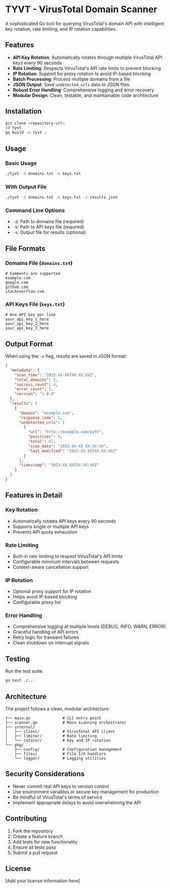 # TYVT - VirusTotal Domain Scanner

A sophisticated Go tool for querying VirusTotal's domain API with intelligent key rotation, rate limiting, and IP rotation capabilities.

## Features

- **API Key Rotation**: Automatically rotates through multiple VirusTotal API keys every 90 seconds
- **Rate Limiting**: Respects VirusTotal's API rate limits to prevent blocking
- **IP Rotation**: Support for proxy rotation to avoid IP-based blocking
- **Batch Processing**: Process multiple domains from a file
- **JSON Output**: Save `undetected_urls` data to JSON files
- **Robust Error Handling**: Comprehensive logging and error recovery
- **Modular Design**: Clean, testable, and maintainable code architecture

## Installation

```bash
git clone <repository-url>
cd tyvt
go build -o tyvt .
```

## Usage

### Basic Usage
```bash
./tyvt -d domains.txt -k keys.txt
```

### With Output File
```bash
./tyvt -d domains.txt -k keys.txt -o results.json
```

### Command Line Options
- `-d`: Path to domains file (required)
- `-k`: Path to API keys file (required)
- `-o`: Output file for results (optional)

## File Formats

### Domains File (`domains.txt`)
```
# Comments are supported
example.com
google.com
github.com
stackoverflow.com
```

### API Keys File (`keys.txt`)
```
# One API key per line
your_api_key_1_here
your_api_key_2_here
your_api_key_3_here
```

## Output Format

When using the `-o` flag, results are saved in JSON format:

```json
{
  "metadata": {
    "scan_time": "2023-XX-XXTXX:XX:XXZ",
    "total_domains": 5,
    "success_count": 4,
    "error_count": 1,
    "version": "1.0.0"
  },
  "results": [
    {
      "domain": "example.com",
      "response_code": 1,
      "undetected_urls": [
        {
          "url": "http://example.com/path",
          "positives": 0,
          "total": 67,
          "scan_date": "2023-XX-XX XX:XX:XX",
          "last_modified": "2023-XX-XXTXX:XX:XXZ"
        }
      ],
      "timestamp": "2023-XX-XXTXX:XX:XXZ"
    }
  ]
}
```

## Features in Detail

### Key Rotation
- Automatically rotates API keys every 90 seconds
- Supports single or multiple API keys
- Prevents API quota exhaustion

### Rate Limiting
- Built-in rate limiting to respect VirusTotal's API limits
- Configurable minimum intervals between requests
- Context-aware cancellation support

### IP Rotation
- Optional proxy support for IP rotation
- Helps avoid IP-based blocking
- Configurable proxy list

### Error Handling
- Comprehensive logging at multiple levels (DEBUG, INFO, WARN, ERROR)
- Graceful handling of API errors
- Retry logic for transient failures
- Clean shutdown on interrupt signals

## Testing

Run the test suite:
```bash
go test ./...
```

## Architecture

The project follows a clean, modular architecture:

```
├── main.go              # CLI entry point
├── scanner.go           # Main scanning orchestrator
├── internal/
│   ├── client/          # VirusTotal API client
│   ├── limiter/         # Rate limiting
│   └── rotator/         # Key and IP rotation
└── pkg/
    ├── config/          # Configuration management
    ├── files/           # File I/O handlers
    └── logger/          # Logging utilities
```

## Security Considerations

- Never commit real API keys to version control
- Use environment variables or secure key management for production
- Be mindful of VirusTotal's terms of service
- Implement appropriate delays to avoid overwhelming the API

## Contributing

1. Fork the repository
2. Create a feature branch
3. Add tests for new functionality
4. Ensure all tests pass
5. Submit a pull request

## License

[Add your license information here]
